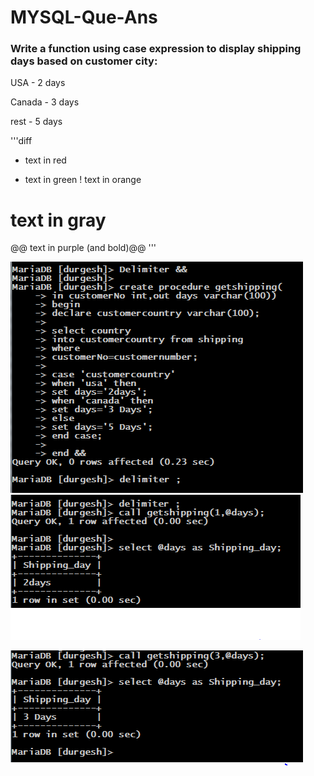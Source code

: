 # MYSQL-Que-Ans
### Write a function using case expression to display shipping days based on customer city:

USA - 2 days

Canada - 3 days

rest - 5 days

'''diff
- text in red
+ text in green
! text in orange
# text in gray
@@ text in purple (and bold)@@
'''



 ![creating](https://github.com/Durgesh-Gupta/MYSQL-Que-Ans/blob/main/Query%20ScreenShots/useCase1.png)
 ![check 1](https://github.com/Durgesh-Gupta/MYSQL-Que-Ans/blob/main/Query%20ScreenShots/useCAse2.png)
 
 ![check 2](https://github.com/Durgesh-Gupta/MYSQL-Que-Ans/blob/main/Query%20ScreenShots/usecase3.png)
